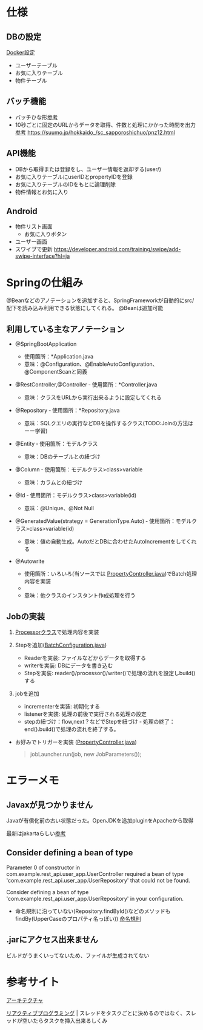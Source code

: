 # 仕様

## DBの設定
[Docker設定](https://zenn.dev/junki555/articles/de2c9844a1d101)
 - ユーザーテーブル
 - お気に入りテーブル
 - 物件テーブル

## バッチ機能
 - バッチひな形[参考](https://spring.io/guides/gs/batch-processing/)
 - 10秒ごとに固定のURLからデータを取得、件数と処理にかかった時間を出力
    [参考](https://qiita.com/takahiroSakamoto/items/c2b269c07e15a04f5861)
    https://suumo.jp/hokkaido_/sc_sapporoshichuo/pnz12.html
　

## API機能
 - DBから取得または登録をし、ユーザー情報を返却する(user/)
 - お気に入りテーブルにuserIDとpropertyIDを登録
 - お気に入りテーブルのIDをもとに論理削除
 - 物件情報とお気に入り

## Android
 - 物件リスト画面
     - お気に入りボタン
 - ユーザー画面
 - スワイプで更新
    https://developer.android.com/training/swipe/add-swipe-interface?hl=ja

# Springの仕組み

@Beanなどのアノテーションを追加すると、SpringFrameworkが自動的にsrc/配下を読み込み利用できる状態にしてくれる。
@Beanは追加可能

## 利用している主なアノテーション

 - @SpringBootApplication 
    - 使用箇所：*Application.java
    - 意味：@Configuration、@EnableAutoConfiguration、@ComponentScanと同義

 - @RestController,@Controller
    ‐ 使用箇所：*Controller.java
    - 意味：クラスをURLから実行出来るように設定してくれる
    
 - @Repository
    ‐ 使用箇所：*Repository.java
    - 意味：SQLクエリの実行などDBを操作するクラス(TODO:Joinの方法はーー学習)

 - @Entity
    ‐ 使用箇所：モデルクラス
    - 意味：DBのテーブルとの紐づけ

 - @Column
    ‐ 使用箇所：モデルクラス>class>variable
    - 意味：カラムとの紐づけ

 - @Id
    ‐ 使用箇所：モデルクラス>class>variable(id)
    - 意味：@Unique、@Not Null

 - @GeneratedValue(strategy = GenerationType.Auto)
    ‐ 使用箇所：モデルクラス>class>variable(id)
    - 意味：値の自動生成。AutoだとDBに合わせたAutoIncrementをしてくれる

 - @Autowrite
    - 使用箇所：いろいろ(当ソースでは  [PropertyController.java](./spring\src\main\java\com\example\demo\property\PropertyController.java))でBatch処理内容を実装
    - 
    - 意味：他クラスのインスタント作成処理を行う

## Jobの実装
 1. [Processorクラス](./spring\src\main\java\com\example\demo\property\PropertyItemProcessor.java)で処理内容を実装

 2. Stepを追加([BatchConfiguration.java](spring\src\main\java\com\example\demo\property\BatchConfiguration.java))
    - Readerを実装: ファイルなどからデータを取得する
    - writerを実装: DBにデータを書き込む
    - Stepを実装: reader()/processor()/writer()で処理の流れを設定しbuild()する

3. jobを追加
    - incrementerを実装: 初期化する
    - listenerを実装: 処理の前後で実行される処理の設定
    - stepの紐づけ：flow,next？などでStepを紐づけ
    ‐ 処理の終了：end().build()で処理の流れを終了する。

 - お好みでトリガーを実装 ([PropertyController.java](./spring\src\main\java\com\example\demo\property\PropertyController.java))
     >  jobLauncher.run(job, new JobParameters());
 
   



# エラーメモ

## Javaxが見つかりません

Javaが有償化前の古い状態だった。OpenJDKを追加pluginをApacheから取得

最新はjakartaらしい[参考](https://blog1.mammb.com/entry/2023/03/09/203845)


## Consider defining a bean of type

Parameter 0 of constructor in com.example.rest_api.user_app.UserController required a bean of type 'com.example.rest_api.user_app.UserRepository' that could not be found.

Consider defining a bean of type 'com.example.rest_api.user_app.UserRepository' in your configuration.

 - 命名規則に沿っていない(Repository.findById()などのメソッドもfindBy(UpperCaseのプロパティ名っぽい))
 	[命名規則](https://b1san-blog.com/post/spring/spring-jpa/#%E3%82%AB%E3%82%B9%E3%82%BF%E3%83%A0%E3%82%AF%E3%82%A8%E3%83%AA)

## .jarにアクセス出来ません
ビルドがうまくいってないため、ファイルが生成されてない



# 参考サイト

[アーキテクチャ](https://www.aruse.net/entry/2019/09/01/181420)

[リアクティブプログラミング](https://qiita.com/kilvis/items/fb18be963da6cac03ee9) | スレッドをタスクごとに決めるのではなく、スレッドが空いたらタスクを挿入出来るしくみ

